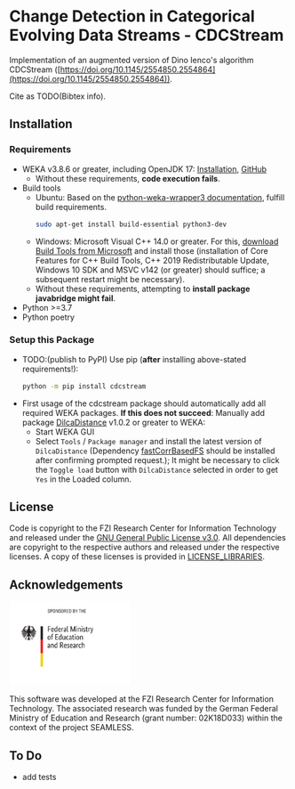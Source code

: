# Change Detection in Categorical Evolving Data Streams - CDCStream

Implementation of an augmented version of Dino Ienco's algorithm CDCStream ([https://doi.org/10.1145/2554850.2554864](https://doi.org/10.1145/2554850.2554864)).

Cite as TODO(Bibtex info).

## Installation
### Requirements
* WEKA v3.8.6 or greater, including OpenJDK 17: [Installation](https://waikato.github.io/weka-wiki/downloading_weka/), [GitHub](https://github.com/Waikato/weka-3.8/)
  * Without these requirements, **code execution fails**.
* Build tools
  * Ubuntu: Based on the [python-weka-wrapper3 documentation](https://fracpete.github.io/python-weka-wrapper3/install.html#ubuntu), fulfill build requirements.
    ```sh
    sudo apt-get install build-essential python3-dev
    ```
  * Windows: Microsoft Visual C++ 14.0 or greater. For this, [download Build Tools from Microsoft](https://visualstudio.microsoft.com/de/visual-cpp-build-tools/) and install those (installation of Core Features for C++ Build Tools, C++ 2019 Redistributable Update, Windows 10 SDK and MSVC v142 (or greater) should suffice; a subsequent restart might be necessary).
  * Without these requirements, attempting to **install package javabridge might fail**.
* Python >=3.7
* Python poetry

### Setup this Package
* TODO:(publish to PyPI) Use pip (**after** installing above-stated requirements!):
  ```sh
  python -m pip install cdcstream
  ```
* First usage of the cdcstream package should automatically add all required WEKA packages.
  **If this does not succeed**: Manually add package [DilcaDistance](https://weka.sourceforge.io/packageMetaData/DilcaDistance/index.html) v1.0.2 or greater to WEKA:
  * Start WEKA GUI
  * Select `Tools` / `Package manager` and install the latest version of `DilcaDistance` (Dependency [fastCorrBasedFS](https://weka.sourceforge.io/packageMetaData/fastCorrBasedFS/index.html) should be installed after confirming prompted request.); It might be necessary to click the `Toggle load` button with `DilcaDistance` selected in order to get `Yes` in the Loaded column.

## License
Code is copyright to the FZI Research Center for Information Technology and released under the [GNU General Public License v3.0](LICENSE).
All dependencies are copyright to the respective authors and released under the respective licenses.
A copy of these licenses is provided in [LICENSE_LIBRARIES](LICENSE_LIBRARIES).

## Acknowledgements
<img src="doc/bmbf_en.svg" alt="BMBF Logo" height="150">

This software was developed at the FZI Research Center for Information Technology.
The associated research was funded by the German Federal Ministry of Education and Research (grant number: 02K18D033) within the context of the project SEAMLESS.


## To Do
* add tests
